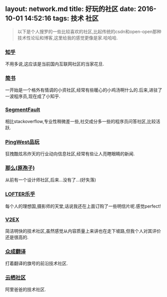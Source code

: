 layout: network.md
title: 好玩的社区
date: 2016-10-01 14:52:16
tags: 技术 社区
---

> 以下是个人搜罗的一些比较喜欢的社区,比起传统的csdn和open-open那种技术性论坛和博客,这里给我的感觉更像是家.哈哈哈.

<!--more-->
### [知乎](http://www.zhihu.com)

不用多说,这应该是当前国内互联网社区的当家花旦.

### [简书](http://www.jianshu.com)

一开始是一个格外有情调的小资社区,经常有些暖心的小鸡汤啊什么的.后来,进驻了一波程序员,现在成了小知乎.

### [SegmentFault](http://www.segmentfault.com)

相比stackoverflow,专业性稍微差一些,社交成分多一些的程序员问答社区,比较活跃.

### [PingWest品玩](http://www.pingwest.com)

狂拽酷炫吊炸天的行业动向信息社区,经常有些让人亮瞎眼睛的新闻.

### [那么(原孢子)](http://www.named.cn)

从前有一个设计师社区,后来...没有了...(好失落)

### [LOFTER乐乎](http://www.lofter.com)

每个人的理想国,摄影师的天堂,话说我还在上面订购了一些明信片呢.感觉perfect!

### [V2EX](http://www.v2ex.com)

简洁明快的技术社区,虽然感觉从内容质量上来讲也在走下坡路,但我个人对其评价还是很高的.

### [众成翻译](http://www.zcfy.cc/)

打着翻译的旗号的前沿技术社区.

### [云栖社区](https://yq.aliyun.com/)

阿里爸爸的技术社区.

